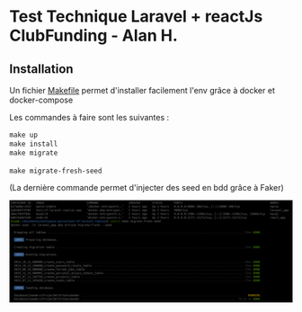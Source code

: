 # Test Technique Laravel + reactJs ClubFunding - Alan H.

## Installation

Un fichier [Makefile](Makefile) permet d'installer facilement l'env grâce à docker et docker-compose

Les commandes à faire sont les suivantes :

```
make up
make install
make migrate

make migrate-fresh-seed
```

(La dernière commande permet d'injecter des seed en bdd grâce à Faker)

![screen-1.png](screen-1.png)
